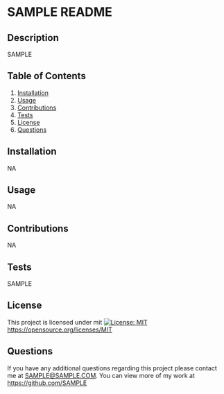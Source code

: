 # SAMPLE README

## Description
SAMPLE

## Table of Contents
1. [Installation](#installation)
2. [Usage](#usage)
3. [Contributions](#contributions)
4. [Tests](#tests)
5. [License](#license)
6. [Questions](#questions)

## Installation
NA

## Usage
NA

## Contributions
NA

## Tests
SAMPLE

## License
This project is licensed under mit 
[![License: MIT](https://img.shields.io/badge/License-MIT-yellow.svg)](https://opensource.org/licenses/MIT) 
https://opensource.org/licenses/MIT

## Questions
If you have any additional questions regarding this project please contact me at SAMPLE@SAMPLE.COM.
You can view more of my work at https://github.com/SAMPLE